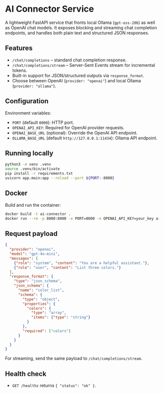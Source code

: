 # AI Connector Service

A lightweight FastAPI service that fronts local Ollama (`gpt-oss-20b`) as well as OpenAI chat models. It exposes blocking and streaming chat completion endpoints, and handles both plain text and structured JSON responses.

## Features

- `/chat/completions` – standard chat completion response.
- `/chat/completions/stream` – Server-Sent Events stream for incremental tokens.
- Built-in support for JSON/structured outputs via `response_format`.
- Choose between OpenAI (`provider: "openai"`) and local Ollama (`provider: "ollama"`).

## Configuration

Environment variables:

- `PORT` (default `8000`): HTTP port.
- `OPENAI_API_KEY`: Required for OpenAI provider requests.
- `OPENAI_BASE_URL` (optional): Override the OpenAI API endpoint.
- `OLLAMA_BASE_URL` (default `http://127.0.0.1:11434`): Ollama API endpoint.

## Running locally

```bash
python3 -m venv .venv
source .venv/bin/activate
pip install -r requirements.txt
uvicorn app.main:app --reload --port ${PORT:-8000}
```

## Docker

Build and run the container:

```bash
docker build -t ai-connector .
docker run --rm -p 8000:8000 -e PORT=8000 -e OPENAI_API_KEY=your_key ai-connector
```

## Request payload

```json
{
  "provider": "openai",
  "model": "gpt-4o-mini",
  "messages": [
    {"role": "system", "content": "You are a helpful assistant."},
    {"role": "user", "content": "List three colors."}
  ],
  "response_format": {
    "type": "json_schema",
    "json_schema": {
      "name": "color_list",
      "schema": {
        "type": "object",
        "properties": {
          "colors": {
            "type": "array",
            "items": {"type": "string"}
          }
        },
        "required": ["colors"]
      }
    }
  }
}
```

For streaming, send the same payload to `/chat/completions/stream`.

## Health check

- `GET /healthz` returns `{ "status": "ok" }`.
